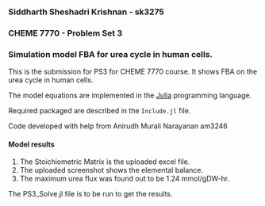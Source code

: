 ### Siddharth Sheshadri Krishnan - sk3275
### CHEME 7770 - Problem Set 3

### Simulation model FBA for urea cycle in human cells.

This is the submission for PS3 for CHEME 7770 course. It shows FBA on the urea cycle in human cells.

The model equations are implemented in the [Julia](https://www.julialang.org) programming language.

Required packaged are described in the ``Include.jl`` file.

Code developed with help from Anirudh Murali Narayanan am3246

#### Model results
1. The Stoichiometric Matrix is the uploaded excel file.
2. The uploaded screenshot shows the elemental balance.
3. The maximum urea flux was found out to be 1.24 mmol/gDW-hr.

The PS3_Solve.jl file is to be run to get the results.
